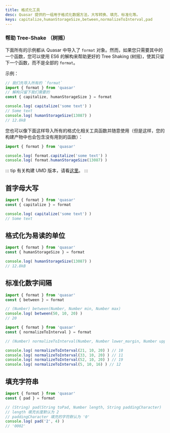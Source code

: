 ```yaml
---
title: 格式化工具
desc: Quasar 提供的一组用于格式化数据方法，大写转换、填充、标准化等。
keys: capitalize,humanStorageSize,between,normalizeToInterval,pad
---
```


### 帮助 Tree-Shake （树摇）
下面所有的示例都从 Quasar 中导入了 `format` 对象。然而，如果您只需要其中的一个函数，您可以使用 ES6 的解构来帮助更好的 Tree Shaking (树摇)，使其只留下一个函数，而不是全部的 `format`。

示例：
```js
// 我们先导入所有的 `format`
import { format } from 'quasar'
// 解构只留下我们需要的
const { capitalize, humanStorageSize } = format

console.log( capitalize('some text') )
// Some text
console.log( humanStorageSize(13087) )
// 12.8kB
```

您也可以像下面这样导入所有的格式化相关工具函数并随意使用（但是这样，您的构建产物中也会包含没有用到的函数）：
```js
import { format } from 'quasar'

console.log( format.capitalize('some text') )
console.log( format.humanStorageSize(13087) )
```

::: tip
有关构建 UMD 版本，请看[这里](/start/umd#quasar-global-object)。
:::

## 首字母大写
```js
import { format } from 'quasar'
const { capitalize } = format

console.log( capitalize('some text') )
// Some text
```

## 格式化为易读的单位
```js
import { format } from 'quasar'
const { humanStorageSize } = format

console.log( humanStorageSize(13087) )
// 12.8kB
```

## 标准化数字间隔

```js
import { format } from 'quasar'
const { between } = format

// (Number) between(Number, Number min, Number max)
console.log( between(50, 10, 20) )
// 20
```

```js
import { format } from 'quasar'
const { normalizeToInterval } = format

// (Number) normalizeToInterval(Number, Number lower_margin, Number upper_margin)

console.log( normalizeToInterval(21, 10, 20) ) // 10
console.log( normalizeToInterval(33, 10, 20) ) // 11
console.log( normalizeToInterval(52, 10, 20) ) // 19
console.log( normalizeToInterval(5, 10, 16) ) // 12
```

## 填充字符串
```js
import { format } from 'quasar'
const { pad } = format

// (String) pad(String toPad, Number length, String paddingCharacter)
// length 填充长度默认为 2
// paddingCharacter 填充的字符默认为 '0'
console.log( pad('2', 4) )
// '0002'
```
